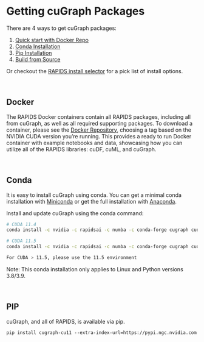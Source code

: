 
# Getting cuGraph Packages

There are 4 ways to get cuGraph packages:
1. [Quick start with Docker Repo](#docker)
2. [Conda Installation](#conda)
3. [Pip Installation](#pip)
4. [Build from Source](../SOURCEBUILD.md)

Or checkout the [RAPIDS install selector](https://rapids.ai/start.html) for a pick list of install options.

<br>

## Docker 
The RAPIDS Docker containers contain all RAPIDS packages, including all from cuGraph, as well as all required supporting packages.   To download a container, please see the [Docker Repository](https://hub.docker.com/r/rapidsai/rapidsai/), choosing a tag based on the NVIDIA CUDA version you’re running.  This provides a ready to run Docker container with example notebooks and data, showcasing how you can utilize all of the RAPIDS libraries: cuDF, cuML, and cuGraph.

<br>


## Conda 
It is easy to install cuGraph using conda. You can get a minimal conda installation with [Miniconda](https://conda.io/miniconda.html) or get the full installation with [Anaconda](https://www.anaconda.com/download).

Install and update cuGraph using the conda command:

```bash
# CUDA 11.4
conda install -c nvidia -c rapidsai -c numba -c conda-forge cugraph cudatoolkit=11.4

# CUDA 11.5
conda install -c nvidia -c rapidsai -c numba -c conda-forge cugraph cudatoolkit=11.5

For CUDA > 11.5, please use the 11.5 environment
```

Note: This conda installation only applies to Linux and Python versions 3.8/3.9.

<br>

## PIP
cuGraph, and all of RAPIDS, is available via pip.  

```
pip install cugraph-cu11 --extra-index-url=https://pypi.ngc.nvidia.com
```
